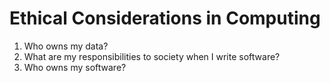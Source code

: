 # Ethical Considerations in Computing
1. Who owns my data?
2. What are my responsibilities to society when I write software? 
3. Who owns my software?


